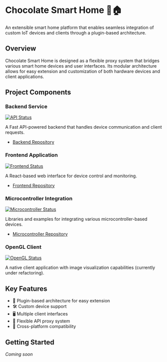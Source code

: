 # Chocolate Smart Home 🍫🏠

An extensible smart home platform that enables seamless integration of custom IoT devices and clients through a plugin-based architecture.

## Overview

Chocolate Smart Home is designed as a flexible proxy system that bridges various smart home devices and user interfaces. Its modular architecture allows for easy extension and customization of both hardware devices and client applications.

## Project Components

### Backend Service
[![API Status](https://img.shields.io/badge/API-Active-success)](https://github.com/ZFudge/chocolate-smart-home-backend)

A Fast API-powered backend that handles device communication and client requests.
- [Backend Repository](https://github.com/ZFudge/chocolate-smart-home-backend)

### Frontend Application
[![Frontend Status](https://img.shields.io/badge/Frontend-Active-success)](https://github.com/ZFudge/chocolate-smart-home-frontend)

A React-based web interface for device control and monitoring.
- [Frontend Repository](https://github.com/ZFudge/chocolate-smart-home-frontend)

### Microcontroller Integration
[![Microcontroller Status](https://img.shields.io/badge/Microcontrollers-Active-success)](https://github.com/ZFudge/chocolate-smart-home-microcontrollers)

Libraries and examples for integrating various microcontroller-based devices.
- [Microcontroller Repository](https://github.com/ZFudge/chocolate-smart-home-microcontrollers)

### OpenGL Client
[![OpenGL Status](https://img.shields.io/badge/OpenGL_Client-Pending-yellow)](/)

A native client application with image visualization capabilities (currently under refactoring).

## Key Features

- 🔌 Plugin-based architecture for easy extension
- 🛠 Custom device support
- 🖥 Multiple client interfaces
- 🔄 Flexible API proxy system
- 📱 Cross-platform compatibility

## Getting Started

*Coming soon*
